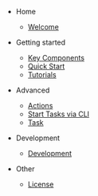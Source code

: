 - Home
  - [Welcome](/)

- Getting started
  - [Key Components](key-components.md)
  - [Quick Start](quick-start.md)
  - [Tutorials](tutorials.md)

- Advanced

  - [Actions](actions.md)
  - [Start Tasks via CLI](start-tasks-via-cli.md)
  - [Task](task.md)

- Development

  - [Development](development.md)


- Other

  - [License](license.md)